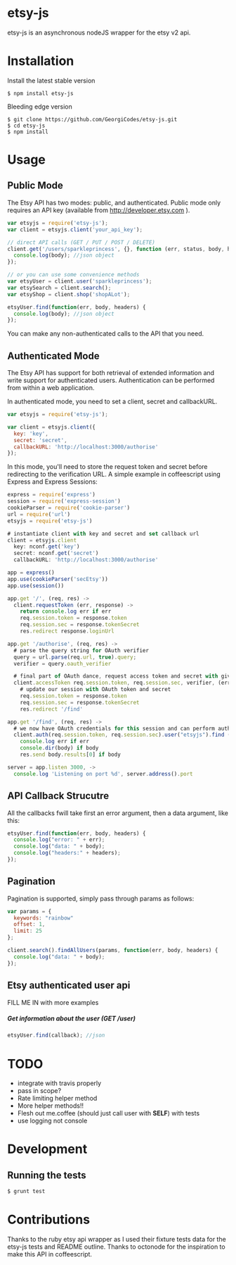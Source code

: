 etsy-js
=======

etsy-js is an asynchronous nodeJS wrapper for the etsy v2 api.

# Installation
Install the latest stable version
```
$ npm install etsy-js
```

Bleeding edge version
```
$ git clone https://github.com/GeorgiCodes/etsy-js.git
$ cd etsy-js
$ npm install
```

# Usage

## Public Mode
The Etsy API has two modes: public, and authenticated. Public mode only requires an API key (available from http://developer.etsy.com ).

```js
var etsyjs = require('etsy-js');
var client = etsyjs.client('your_api_key');

// direct API calls (GET / PUT / POST / DELETE)
client.get('/users/sparkleprincess', {}, function (err, status, body, headers) {
  console.log(body); //json object
});

// or you can use some convenience methods
var etsyUser = client.user('sparkleprincess');
var etsySearch = client.search();
var etsyShop = client.shop('shopALot');

etsyUser.find(function(err, body, headers) {
  console.log(body); //json object
});
```
You can make any non-authenticated calls to the API that you need.

## Authenticated Mode
The Etsy API has support for both retrieval of extended information and write support for authenticated users. Authentication can be performed from within a web application.

In authenticated mode, you need to set a client, secret and callbackURL.
```js
var etsyjs = require('etsy-js');

var client = etsyjs.client({
  key: 'key',
  secret: 'secret',
  callbackURL: 'http://localhost:3000/authorise'
});
```

In this mode, you'll need to store the request token and secret before redirecting to the verification URL.
A simple example in coffeescript using Express and Express Sessions:
```js
express = require('express')
session = require('express-session')
cookieParser = require('cookie-parser')
url = require('url')
etsyjs = require('etsy-js')

# instantiate client with key and secret and set callback url
client = etsyjs.client
  key: nconf.get('key')
  secret: nconf.get('secret')
  callbackURL: 'http://localhost:3000/authorise'

app = express()
app.use(cookieParser('secEtsy'))
app.use(session())

app.get '/', (req, res) ->
  client.requestToken (err, response) ->
    return console.log err if err
    req.session.token = response.token
    req.session.sec = response.tokenSecret
    res.redirect response.loginUrl

app.get '/authorise', (req, res) ->
  # parse the query string for OAuth verifier
  query = url.parse(req.url, true).query;
  verifier = query.oauth_verifier

  # final part of OAuth dance, request access token and secret with given verifier
  client.accessToken req.session.token, req.session.sec, verifier, (err, response) ->
    # update our session with OAuth token and secret
    req.session.token = response.token
    req.session.sec = response.tokenSecret
    res.redirect '/find'

app.get '/find', (req, res) ->
  # we now have OAuth credentials for this session and can perform authenticated requests
  client.auth(req.session.token, req.session.sec).user("etsyjs").find (err, body, headers) ->
    console.log err if err
    console.dir(body) if body
    res.send body.results[0] if body

server = app.listen 3000, ->
  console.log 'Listening on port %d', server.address().port
```
## API Callback Strucutre

All the callbacks fwill take first an error argument, then a data argument, like this:
```js
etsyUser.find(function(err, body, headers) {
  console.log("error: " + err);
  console.log("data: " + body);
  console.log("headers:" + headers);
});
```

## Pagination
Pagination is supported, simply pass through params as follows:

```js
var params = {
  keywords: "rainbow"
  offset: 1,
  limit: 25
};

client.search().findAllUsers(params, function(err, body, headers) {
  console.log("data: " + body);
});
```

## Etsy authenticated user api

FILL ME IN with more examples

##### Get information about the user (GET /user)
```js
etsyUser.find(callback); //json
```

# TODO
* integrate with travis properly
* pass in scope?
* Rate limiting helper method
* More helper methods!!
* Flesh out me.coffee (should just call user with __SELF__) with tests
* use logging not console

# Development

## Running the tests
```js
$ grunt test
```

# Contributions

Thanks to the ruby etsy api wrapper as I used their fixture tests data for the etsy-js tests and README outline.
Thanks to octonode for the inspiration to make this API in coffeescript.
